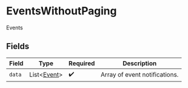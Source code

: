 # EventsWithoutPaging

Events


## Fields

| Field                                       | Type                                        | Required                                    | Description                                 |
| ------------------------------------------- | ------------------------------------------- | ------------------------------------------- | ------------------------------------------- |
| `data`                                      | List<[Event](../../models/shared/Event.md)> | :heavy_check_mark:                          | Array of event notifications.               |
